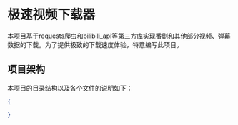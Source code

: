 # 极速视频下载器

本项目基于requests爬虫和bilibili_api等第三方库实现番剧和其他部分视频、弹幕数据的下载。为了提供极致的下载速度体验，特意编写此项目。

## 项目架构

本项目的目录结构以及各个文件的说明如下：

```json
{
    
}
```